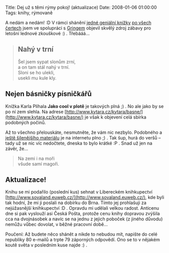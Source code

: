 Title: Dej už s těmi rýmy pokoj! (aktualizace)
Date: 2008-01-06 01:00:00
Tags: knihy, rýmovaně

A nedám a nedám! :D V rámci shánění [jedné geniální knížky](http://www.karelplihal.cz/rikanky.php) [po všech čertech](http://www.karelplihal.cz/knihkupci.php) jsem ve spolupráci s [Gringem](http://gringo.profitux.cz/) objevil skvělý zdroj zábavy pro letošní lednové zkouškové :) . Třebááá…

> ## Nahý v trní
> 
> Šel jsem sypat slonům zrní,  
> a on tam stál nahý v trní.  
> Sloni se ho ulekli,  
> usekli mu kule kly.

## Nejen básničky písničkářů

Knížka Karla Plíhala **Jako cool v plotě** je takových plná ;) . No ale jako by se po ní zem slehla. Na adrese [http://www.kytara.cz/kytara/basne/](http://www.kytara.cz/kytara/basne/) je však k objevení celá sbírka podobných počinů.

Až to všechno přelouskáte, nesmutněte, že vám nic nezbylo. Podobného a [ještě šílenějšího materiálu](http://forum.slavekjanousek.cz/viewtopic.php?t=137) je na internetu plno ;) . Tak šup, hurá do veršů – tady už se nic víc nedočtete, dneska to bylo krátké :P . Snad už jen na závěr, že…

> Na zemi i na moři  
> všude samí magoři.

## Aktualizace!

Knihu se mi podařilo (poslední kus) sehnat v Libereckém knihkupectví [http://www.sovaland.euweb.cz/](http://www.sovaland.euweb.cz/), kde byli tak hodní, že mi ji poslali na dobírku do Brna. Tímto jej prohlašuji za nejúžasnější knihkupectví :D . Opravdu mi udělali velkou radost. Anticenu dne si pak vyslouží asi Česká Pošta, protože cenu knihy dopravou zvýšila cca na dvojnásobek a navíc se na jednu z jejich poboček (z jiného důvodu) nemůžu vůbec dovolat, v běžné pracovní době…

Poučení: Až budete něco shánět a nikde to nebudou mít, napište do celé republiky 80 e-mailů a trpte 79 záporných odpovědí. Ono se to v nějakém koutě světa v posledním kuse najde :) .